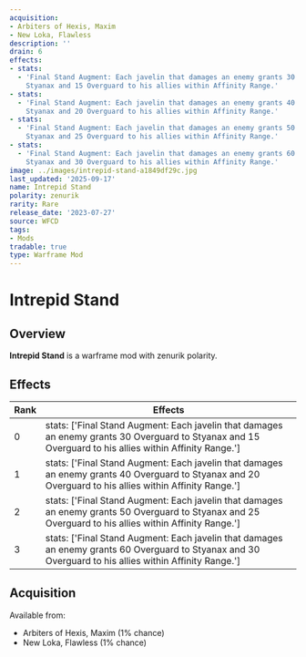 ```yaml
---
acquisition:
- Arbiters of Hexis, Maxim
- New Loka, Flawless
description: ''
drain: 6
effects:
- stats:
  - 'Final Stand Augment: Each javelin that damages an enemy grants 30 Overguard to
    Styanax and 15 Overguard to his allies within Affinity Range.'
- stats:
  - 'Final Stand Augment: Each javelin that damages an enemy grants 40 Overguard to
    Styanax and 20 Overguard to his allies within Affinity Range.'
- stats:
  - 'Final Stand Augment: Each javelin that damages an enemy grants 50 Overguard to
    Styanax and 25 Overguard to his allies within Affinity Range.'
- stats:
  - 'Final Stand Augment: Each javelin that damages an enemy grants 60 Overguard to
    Styanax and 30 Overguard to his allies within Affinity Range.'
image: ../images/intrepid-stand-a1849df29c.jpg
last_updated: '2025-09-17'
name: Intrepid Stand
polarity: zenurik
rarity: Rare
release_date: '2023-07-27'
source: WFCD
tags:
- Mods
tradable: true
type: Warframe Mod
---
```


# Intrepid Stand

## Overview

**Intrepid Stand** is a warframe mod with zenurik polarity.

## Effects

| Rank | Effects |
|------|----------|
| 0 | stats: ['Final Stand Augment: Each javelin that damages an enemy grants 30 Overguard to Styanax and 15 Overguard to his allies within Affinity Range.'] |
| 1 | stats: ['Final Stand Augment: Each javelin that damages an enemy grants 40 Overguard to Styanax and 20 Overguard to his allies within Affinity Range.'] |
| 2 | stats: ['Final Stand Augment: Each javelin that damages an enemy grants 50 Overguard to Styanax and 25 Overguard to his allies within Affinity Range.'] |
| 3 | stats: ['Final Stand Augment: Each javelin that damages an enemy grants 60 Overguard to Styanax and 30 Overguard to his allies within Affinity Range.'] |

## Acquisition

Available from:
- Arbiters of Hexis, Maxim (1% chance)
- New Loka, Flawless (1% chance)

